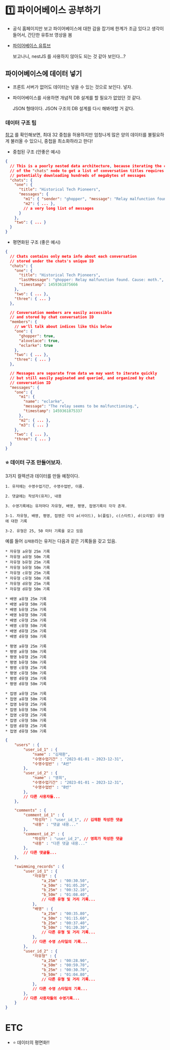 # 1️⃣ 파이어베이스 공부하기

* 공식 홈페이지만 보고 파이어베이스에 대한 감을 잡기에 한계가 조금 있다고 생각이 들어서, 간단한 유튜브 영상을 봄

* [파이어베이스 유튜브](https://www.youtube.com/watch?v=QE-PXSmq0ZI&list=PLfLgtT94nNq3PzZinqs9Afuiai--r5NB_&index=3)

    보고나니, nestJS 를 사용하지 않아도 되는 것 같아 보인다...?

## 파이어베이스에 데이터 넣기

* 프론트 서버가 없어도 데이터는 넣을 수 있는 것으로 보인다. 넣자.

* 파이어베이스를 사용하면 개념적 DB 설계를 할 필요가 없었던 것 같다.

    JSON 형태이다. JSON 구조의 DB 설계를 다시 해봐야할 거 같다.

### 데이터 구조 팁

[참고](https://firebase.google.com/docs/database/web/structure-data?hl=ko) 를 확인해보면, 최대 32 중첩을 허용하지만 엄청나게 많은 양의 데이터를 불필요하게 불러올 수 있으니, 중첩을 최소화하라고 한다!

* 중첩된 구조 (안좋은 예시)
```json
{
  // This is a poorly nested data architecture, because iterating the children
  // of the "chats" node to get a list of conversation titles requires
  // potentially downloading hundreds of megabytes of messages
  "chats": {
    "one": {
      "title": "Historical Tech Pioneers",
      "messages": {
        "m1": { "sender": "ghopper", "message": "Relay malfunction found. Cause: moth." },
        "m2": { ... },
        // a very long list of messages
      }
    },
    "two": { ... }
  }
}
```

* 평면화된 구조 (좋은 예시)

```json
{
  // Chats contains only meta info about each conversation
  // stored under the chats's unique ID
  "chats": {
    "one": {
      "title": "Historical Tech Pioneers",
      "lastMessage": "ghopper: Relay malfunction found. Cause: moth.",
      "timestamp": 1459361875666
    },
    "two": { ... },
    "three": { ... }
  },

  // Conversation members are easily accessible
  // and stored by chat conversation ID
  "members": {
    // we'll talk about indices like this below
    "one": {
      "ghopper": true,
      "alovelace": true,
      "eclarke": true
    },
    "two": { ... },
    "three": { ... }
  },

  // Messages are separate from data we may want to iterate quickly
  // but still easily paginated and queried, and organized by chat
  // conversation ID
  "messages": {
    "one": {
      "m1": {
        "name": "eclarke",
        "message": "The relay seems to be malfunctioning.",
        "timestamp": 1459361875337
      },
      "m2": { ... },
      "m3": { ... }
    },
    "two": { ... },
    "three": { ... }
  }
}
```

### ⭐️ 데이터 구조 만들어보자.

3가지 컬렉션과 데이터를 만들 예정이다.

```
1. 유저에는 수영수업기간, 수영수업반, 이름.

2. 댓글에는 작성자(유저), 내용

3. 수영기록에는 유저마다 자유형, 배영, 평영, 접영기록이 각각 존재.

3-1. 자유형, 배영, 평영, 접영은 각각 a(사이드), b(플립), c(스타트), d(오리발) 유형에 대한 기록

3-2. 유형은 25, 50 미터 기록을 갖고 있음
```

예를 들어 `김재환`라는 유저는 다음과 같은 기록들을 갖고 있음.
```
* 자유형 a유형 25m 기록
* 자유형 a유형 50m 기록
* 자유형 b유형 25m 기록
* 자유형 b유형 50m 기록
* 자유형 c유형 25m 기록
* 자유형 c유형 50m 기록
* 자유형 d유형 25m 기록
* 자유형 d유형 50m 기록

* 배영 a유형 25m 기록
* 배영 a유형 50m 기록
* 배영 b유형 25m 기록
* 배영 b유형 50m 기록
* 배영 c유형 25m 기록
* 배영 c유형 50m 기록
* 배영 d유형 25m 기록
* 배영 d유형 50m 기록

* 평영 a유형 25m 기록
* 평영 a유형 50m 기록
* 평영 b유형 25m 기록
* 평영 b유형 50m 기록
* 평영 c유형 25m 기록
* 평영 c유형 50m 기록
* 평영 d유형 25m 기록
* 평영 d유형 50m 기록

* 접영 a유형 25m 기록
* 접영 a유형 50m 기록
* 접영 b유형 25m 기록
* 접영 b유형 50m 기록
* 접영 c유형 25m 기록
* 접영 c유형 50m 기록
* 접영 d유형 25m 기록
* 접영 d유형 50m 기록
```


```json
{
    "users" : {
        "user_id_1" : {
            "name" : "김재환",
            "수영수업기간" : "2023-01-01 ~ 2023-12-31",
            "수영수업반" : "A반"
        },
        "user_id_2" : {
            "name" : "영희",
            "수영수업기간" : "2023-01-01 ~ 2023-12-31",
            "수영수업반" : "B반"
        },
        // 다른 사용자들...
    },

    "comments" : {
        "comment_id_1" : {
            "작성자" : "user_id_1", // 김재환 작성한 댓글
            "내용" : "댓글 내용..."
        },
        "comment_id_2" : {
            "작성자" : "user_id_2", // 영희가 작성한 댓글
            "내용" : "다른 댓글 내용..."
        },
        // 다른 댓글들...
    },

    "swimming_records" : {
        "user_id_1" : {
            "자유형" : {
                "a_25m" : "00:30.50",
                "a_50m" : "01:05.20",
                "b_25m" : "00:32.10",
                "b_50m" : "01:08.40",
                // 다른 유형 및 거리 기록...
            },
            "배영" : {
                "a_25m" : "00:35.80",
                "a_50m" : "01:15.60",
                "b_25m" : "00:37.40",
                "b_50m" : "01:20.30",
                // 다른 유형 및 거리 기록...
            },
            // 다른 수영 스타일의 기록...
        },
        "user_id_2" : {
            "자유형" : {
                "a_25m" : "00:28.90",
                "a_50m" : "00:59.70",
                "b_25m" : "00:30.70",
                "b_50m" : "01:04.80",
                // 다른 유형 및 거리 기록...
            },
            // 다른 수영 스타일의 기록...
        },
        // 다른 사용자들의 수영기록...
    }
}

```

# ETC

* ⭐️ 데이터의 평면화!!
